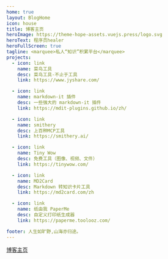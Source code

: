 ```yaml
---
home: true
layout: BlogHome
icon: house
title: 博客主页
heroImage: https://theme-hope-assets.vuejs.press/logo.svg
heroText: 程序员healer
heroFullScreen: true
tagline: <marquee>私人“知识”积累平台</marquee>
projects:
  - icon: link
    name: 菜鸟工具
    desc: 菜鸟工具-不止于工具
    link: https://www.jyshare.com/

  - icon: link
    name: markdown-it 插件
    desc: 一些强大的 markdown-it 插件
    link: https://mdit-plugins.github.io/zh/

  - icon: link
    name: smithery
    desc: 上百种MCP工具
    link: https://smithery.ai/

  - icon: link
    name: Tiny Wow
    desc: 免费工具（图像、视频、文件）
    link: https://tinywow.com/

  - icon: link
    name: MD2Card
    desc: Markdown 转知识卡片工具
    link: https://md2card.com/zh

  - icon: link
    name: 纸由我 PaperMe
    desc: 自定义打印纸生成器
    link: https://paperme.toolooz.com/

footer: 人生如旷野,山海亦归途。
---
```


[博客主页](https://healer07.github.io/healer-blog/)

